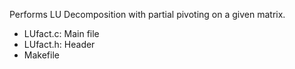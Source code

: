 Performs LU Decomposition with partial pivoting on a given matrix. 
- LUfact.c: Main file
- LUfact.h: Header
- Makefile

